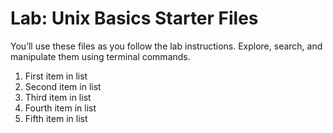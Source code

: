 # Lab: Unix Basics Starter Files

You’ll use these files as you follow the lab instructions. Explore, search, and manipulate them using terminal commands.

1. First item in list
1. Second item in list
1. Third item in list
1. Fourth item in list
1. Fifth item in list